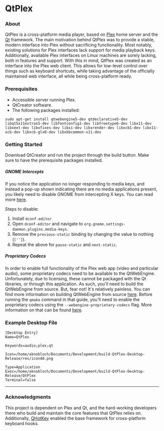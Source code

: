 # QtPlex

### About
QtPlex is a cross-platform media player, based on [Plex](https://www.plex.tv/) home server and the [Qt](https://www.qt.io/) framework. The main motivation behind QtPlex was to provide a stable, modern interface into Plex without sacrificing functionality. Most notably, existing solutions for Plex interfaces lack support for media playback keys. Additionally, available Plex interfaces on Linux machines are sorely lacking, both in features and support. With this in mind, QtPlex was created as an interface into the Plex web client. This allows for low-level control over things such as keyboard shortcuts, while taking advantage of the officially maintained web interface, all while being cross-platform ready.

### Prerequisites
* Accessible server running Plex. 
* QtCreator software.
* The following packages installed:
```
sudo apt-get install qtwebengine5-dev qtdeclarative5-dev libqt5x11extras5-dev libfontconfig1-dev libfreetype6-dev libx11-dev libxext-dev libxfixes-dev libxi-dev libxrender-dev libxcb1-dev libx11-xcb-dev libxcb-glx0-dev libxkbcommon-x11-dev
```

### Getting Started
Download QtCreator and run the project through the build button. Make sure to have the prerequisite packages installed.

##### GNOME Intercepts
If you notice the application no longer responding to media keys, and instead a pop-up shown indicating there are no media applications present, you likely need to disable GNOME from intercepting X keys. You can read more [here](https://askubuntu.com/questions/990284/media-keys-not-working-on-ubuntu-17-10).

Steps to disable:
1. Install `dconf-editor`
2. Open `dconf-editor` and navigate to `org.gnome.settings-daemon.plugins.media-keys`.
3. Remove the `previous-static` binding by changing the value to nothing (`['']`).
4. Repeat the above for `pause-static` and `next-static`.

##### Proprietary Codecs
In order to enable full functionality of the Plex web app (video and particular audio), some proprietary codecs need to be available to the QtWebEngine. Unfortunately, due to licensing, these cannot be packaged with the Qt libraries, or through this application. As such, you'll need to build the QtWebEngine from source. But, fear not! It's relatively painless. You can find more information on building QtWebEngine from source [here](http://wiki.qt.io/QtWebEngine/How_to_Try). Before running the `qmake` command in that guide, you'll need to enable the proprietary codecs using the `--webengine-proprietary-codecs` flag. More information on that can be found [here](https://doc.qt.io/qt-5.11/qtwebengine-features.html). 

### Example Desktop File
```
[Desktop Entry]
Name=QtPlex

Keywords=audio;plex;qt

Icon=/home/aknobloch/Documents/Development/build-QtPlex-Desktop-Release/res/icon48.png

Type=Application
Exec=/home/aknobloch/Documents/Development/build-QtPlex-Desktop-Release/QtPlex
Terminal=false
```

------
### Acknowledgments
This project is dependent on Plex and Qt, and the hard-working developers there who build and maintain the core features that QtPlex relies on. Additionally, [QHotKey](https://github.com/Skycoder42/QHotkey) enabled the base framework for cross-platform keyboard hooks. 

